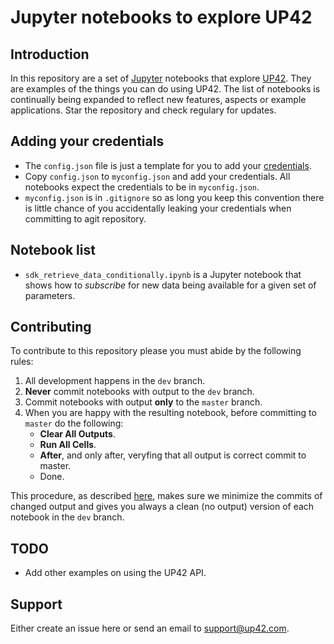 # Jupyter notebooks to explore UP42

## Introduction

In this repository are a set of [Jupyter](https://jupyter.org)
notebooks that explore [UP42](https://up42.com). They are examples of
the things you can do using UP42. The list of notebooks is continually
being expanded to reflect new features, aspects or example
applications. Star the repository and check regulary for updates.

## Adding your credentials

 + The `config.json` file is just a template for you to add your
   [credentials](https://docs.up42.com/getting-started/first-api-request.html#requirements).
 + Copy `config.json` to `myconfig.json` and add your credentials. All
   notebooks expect the credentials to be in `myconfig.json`.
 + `myconfig.json` is in `.gitignore` so as long you keep this
   convention there is little chance of you accidentally leaking your
   credentials when committing to agit repository.

## Notebook list

 + `sdk_retrieve_data_conditionally.ipynb` is a Jupyter notebook that
   shows how to _subscribe_ for new data being available for a given
   set of parameters.

## Contributing

 To contribute to this repository please you must abide by the
 following rules:

 1. All development happens in the `dev` branch.
 2. **Never** commit notebooks with output to the `dev` branch.
 3. Commit notebooks with output **only** to the `master` branch.
 4. When you are happy with the resulting notebook, before committing
    to `master` do the following:
     + **Clear All Outputs**.
     + **Run All Cells**.
     + **After**, and only after, veryfing that all output is
            correct commit to master.
     + Done.

This procedure, as described
[here](https://mg.readthedocs.io/git-jupyter.html), makes sure we
minimize the commits of changed output and gives you always a clean
(no output) version of each notebook in the `dev` branch.

## TODO

 + Add other examples on using the UP42 API.

## Support

Either create an issue here or send an email to <support@up42.com>.
